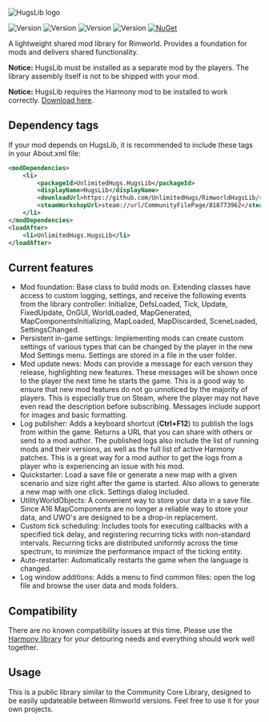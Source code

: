 ![HugsLib logo](http://i.imgur.com/1d35OiC.png)

![Version](https://img.shields.io/badge/Rimworld-1.0-brightgreen.svg)
![Version](https://img.shields.io/badge/Rimworld-1.1-brightgreen.svg)
![Version](https://img.shields.io/badge/Rimworld-1.2-brightgreen.svg)
![Version](https://img.shields.io/badge/Rimworld-1.3-brightgreen.svg)
[![NuGet](https://img.shields.io/nuget/v/UnlimitedHugs.Rimworld.HugsLib.svg)](https://www.nuget.org/packages/UnlimitedHugs.Rimworld.HugsLib/)

A lightweight shared mod library for Rimworld. Provides a foundation for mods and delivers shared functionality.

**Notice:** HugsLib must be installed as a separate mod by the players. The library assembly itself is not to be shipped with your mod.

**Notice:** HugsLib requires the Harmony mod to be installed to work correctly. [Download here](https://github.com/pardeike/Harmony/releases/latest).

## Dependency tags

If your mod depends on HugsLib, it is recommended to include these tags in your About.xml file:

```xml
<modDependencies>
	<li>
		<packageId>UnlimitedHugs.HugsLib</packageId>
		<displayName>HugsLib</displayName>
		<downloadUrl>https://github.com/UnlimitedHugs/RimworldHugsLib/releases/latest</downloadUrl>
		<steamWorkshopUrl>steam://url/CommunityFilePage/818773962</steamWorkshopUrl>
	</li>
</modDependencies>
<loadAfter>
	<li>UnlimitedHugs.HugsLib</li>
</loadAfter>
```



## Current features
- Mod foundation: Base class to build mods on. Extending classes have access to custom logging, settings, and receive the following events from the library controller: Initialize, DefsLoaded, Tick, Update, FixedUpdate, OnGUI, WorldLoaded, MapGenerated, MapComponentsInitializing, MapLoaded, MapDiscarded, SceneLoaded, SettingsChanged.
- Persistent in-game settings: Implementing mods can create custom settings of various types that can be changed by the player in the new Mod Settings menu. Settings are stored in a file in the user folder.
- Mod update news: Mods can provide a message for each version they release, highlighting new features. These messages will be shown once to the player the next time he starts the game. This is a good way to ensure that new mod features do not go unnoticed by the majority of players. This is especially true on Steam, where the player may not have even read the description before subscribing. Messages include support for images and basic formatting.
- Log publisher: Adds a keyboard shortcut (**Ctrl+F12**) to publish the logs from within the game. Returns a URL that you can share with others or send to a mod author. The published logs also include the list of running mods and their versions, as well as the full list of active Harmony patches. This is a great way for a mod author to get the logs from a player who is experiencing an issue with his mod.
- Quickstarter: Load a save file or generate a new map with a given scenario and size right after the game is started. Also allows to generate a new map with one click. Settings dialog included.
- UtilityWorldObjects: A convenient way to store your data in a save file. Since A16 MapComponents are no longer a reliable way to store your data, and UWO's are designed to be a drop-in replacement.
- Custom tick scheduling: Includes tools for executing callbacks with a specified tick delay, and registering recurring ticks with non-standard intervals. Recurring ticks are distributed uniformly across the time spectrum, to minimize the performance impact of the ticking entity.
- Auto-restarter: Automatically restarts the game when the language is changed.
- Log window additions: Adds a menu to find common files: open the log file and browse the user data and mods folders.

## Compatibility
There are no known compatibility issues at this time. Please use the [Harmony library](https://github.com/pardeike/Harmony) for your detouring needs and everything should work well together.

## Usage
This is a public library similar to the Community Core Library, designed to be easily updateable between Rimworld versions. Feel free to use it for your own projects.